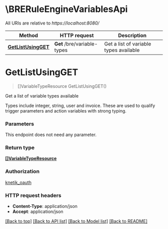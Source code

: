 # \BRERuleEngineVariablesApi

All URIs are relative to *https://localhost:8080/*

Method | HTTP request | Description
------------- | ------------- | -------------
[**GetListUsingGET**](BRERuleEngineVariablesApi.md#GetListUsingGET) | **Get** /bre/variable-types | Get a list of variable types available


# **GetListUsingGET**
> []VariableTypeResource GetListUsingGET()

Get a list of variable types available

Types include integer, string, user and invoice. These are used to qualify trigger parameters and action variables with strong typing.


### Parameters
This endpoint does not need any parameter.

### Return type

[**[]VariableTypeResource**](VariableTypeResource.md)

### Authorization

[knetik_oauth](../README.md#knetik_oauth)

### HTTP request headers

 - **Content-Type**: application/json
 - **Accept**: application/json

[[Back to top]](#) [[Back to API list]](../README.md#documentation-for-api-endpoints) [[Back to Model list]](../README.md#documentation-for-models) [[Back to README]](../README.md)

